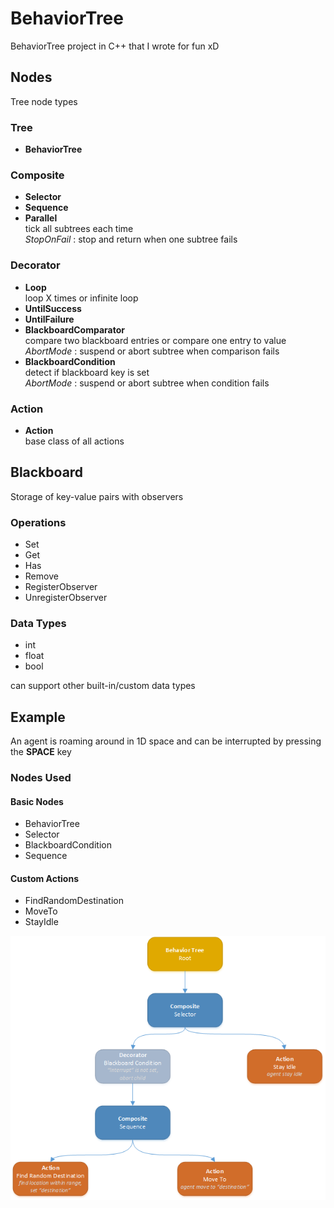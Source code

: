 # BehaviorTree

BehaviorTree project in C++ that I wrote for fun xD
## Nodes
Tree node types
### Tree
+ **BehaviorTree**
### Composite
+ **Selector**
+ **Sequence**
+ **Parallel**  
tick all subtrees each time  
*StopOnFail* : stop and return when one subtree fails
### Decorator
+ **Loop**  
loop X times or infinite loop
+ **UntilSuccess**
+ **UntilFailure**
+ **BlackboardComparator**  
compare two blackboard entries or compare one entry to value  
*AbortMode* : suspend or abort subtree when comparison fails
+ **BlackboardCondition**  
detect if blackboard key is set  
*AbortMode* : suspend or abort subtree when condition fails
### Action
+ **Action**  
base class of all actions
## Blackboard
Storage of key-value pairs with observers
### Operations
+ Set
+ Get
+ Has
+ Remove
+ RegisterObserver
+ UnregisterObserver
### Data Types
+ int
+ float
+ bool  

can support other built-in/custom data types
## Example
An agent is roaming around in 1D space and can be interrupted by pressing the **SPACE** key  
### Nodes Used
#### Basic Nodes
+ BehaviorTree
+ Selector
+ BlackboardCondition
+ Sequence
#### Custom Actions
+ FindRandomDestination
+ MoveTo
+ StayIdle  
  
![ExampleTreeGraph](https://github.com/AmaranthYan/BehaviorTree/blob/master/BehaviorTree/Example/Example_graph.png)
